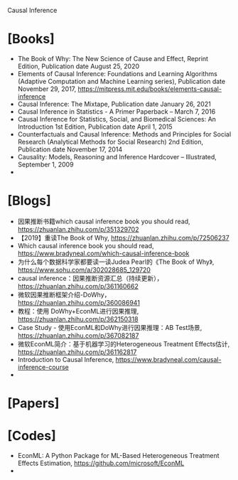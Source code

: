 Causal Inference

# [Books]
+ The Book of Why: The New Science of Cause and Effect, Reprint Edition, Publication date August 25, 2020
+ Elements of Causal Inference: Foundations and Learning Algorithms (Adaptive Computation and Machine Learning series), Publication date November 29, 2017, https://mitpress.mit.edu/books/elements-causal-inference
+ Causal Inference: The Mixtape, Publication date January 26, 2021
+ Causal Inference in Statistics - A Primer Paperback – March 7, 2016
+ Causal Inference for Statistics, Social, and Biomedical Sciences: An Introduction 1st Edition, Publication date April 1, 2015
+ Counterfactuals and Causal Inference: Methods and Principles for Social Research (Analytical Methods for Social Research) 2nd Edition, Publication date November 17, 2014
+ Causality: Models, Reasoning and Inference Hardcover – Illustrated, September 1, 2009
+ 

# [Blogs]
+ 因果推断书籍which causal inference book you should read, https://zhuanlan.zhihu.com/p/351329702
+ 【2019】重读The Book of Why, https://zhuanlan.zhihu.com/p/72506237
+ Which causal inference book you should read, https://www.bradyneal.com/which-causal-inference-book
+ 为什么每个数据科学家都要读一读Judea Pearl的《The Book of Why》, https://www.sohu.com/a/302028685_129720
+ causal inference：因果推断资源汇总（持续更新）， https://zhuanlan.zhihu.com/p/361160662
+ 微软因果推断框架介绍-DoWhy， https://zhuanlan.zhihu.com/p/360086941
+ 教程：使用 DoWhy+EconML进行因果推理, https://zhuanlan.zhihu.com/p/362150318
+ Case Study - 使用EconML和DoWhy进行因果推理：AB Test场景, https://zhuanlan.zhihu.com/p/367082187
+ 微软EconML简介：基于机器学习的Heterogeneous Treatment Effects估计, https://zhuanlan.zhihu.com/p/361162817
+ Introduction to Causal Inference, https://www.bradyneal.com/causal-inference-course
+ 

# [Papers]


# [Codes]
+ EconML: A Python Package for ML-Based Heterogeneous Treatment Effects Estimation, https://github.com/microsoft/EconML
+ 
